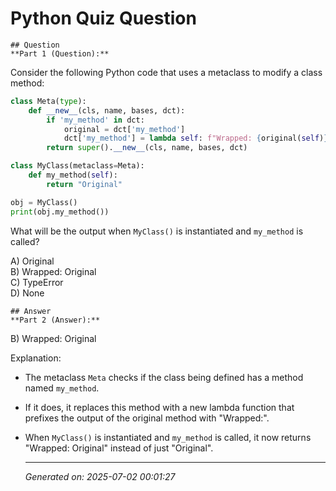 # Python Quiz Question
    
    ## Question
    **Part 1 (Question):**

Consider the following Python code that uses a metaclass to modify a class method:

```python
class Meta(type):
    def __new__(cls, name, bases, dct):
        if 'my_method' in dct:
            original = dct['my_method']
            dct['my_method'] = lambda self: f"Wrapped: {original(self)}"
        return super().__new__(cls, name, bases, dct)

class MyClass(metaclass=Meta):
    def my_method(self):
        return "Original"

obj = MyClass()
print(obj.my_method())
```

What will be the output when `MyClass()` is instantiated and `my_method` is called?

A) Original  
B) Wrapped: Original  
C) TypeError  
D) None
    
    ## Answer
    **Part 2 (Answer):**

B) Wrapped: Original

Explanation:
- The metaclass `Meta` checks if the class being defined has a method named `my_method`.
- If it does, it replaces this method with a new lambda function that prefixes the output of the original method with "Wrapped:".
- When `MyClass()` is instantiated and `my_method` is called, it now returns "Wrapped: Original" instead of just "Original".
    
    ---
    *Generated on: 2025-07-02 00:01:27*
    